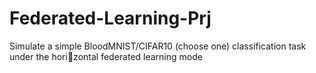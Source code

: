 # Federated-Learning-Prj
 Simulate a simple BloodMNIST/CIFAR10 (choose one) classification task under the horizontal federated learning mode
